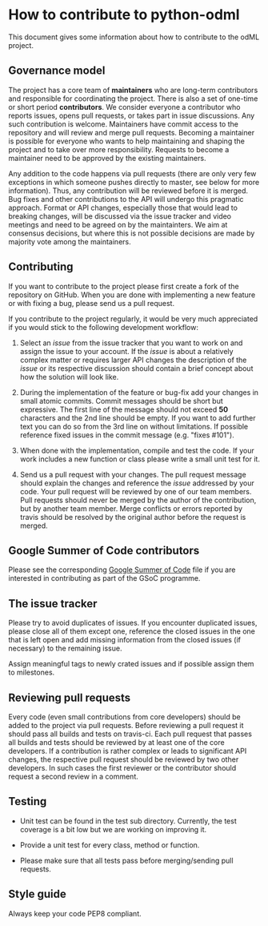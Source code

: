 How to contribute to python-odml
================================

This document gives some information about how to contribute to the odML project.


Governance model
----------------

The project has a core team of **maintainers** who are long-term contributors and responsible for coordinating the project. There is also a set of one-time or short period **contributors**. We consider everyone a contributor who reports issues, opens pull requests, or takes part in issue discussions. Any such contribution is welcome. Maintainers have commit access to the repository and will review and merge pull requests. Becoming a maintainer is possible for everyone who wants to help maintaining and shaping the project and to take over more responsibility. Requests to become a maintainer need to be approved by the existing maintainers.

Any addition to the code happens via pull requests (there are only very few exceptions in which someone pushes directly to master, see below for more information). Thus, any contribution will be reviewed before it is merged. Bug fixes and other contributions to the API will undergo this pragmatic approach. Format or API changes, especially those that would lead to breaking changes, will be discussed via the issue tracker and video meetings and need to be agreed on by the maintainters. We aim at consensus decisions, but where this is not possible decisions are made by majority vote among the maintainers.


Contributing
------------

If you want to contribute to the project please first create a fork of the repository on GitHub.
When you are done with implementing a new feature or with fixing a bug, please send
us a pull request.

If you contribute to the project regularly, it would be very much appreciated if you
would stick to the following development workflow:

1. Select an *issue* from the issue tracker that you want to work on and assign the issue to your account.
   If the *issue* is about a relatively complex matter or requires larger API changes the description of the
   *issue* or its respective discussion should contain a brief concept about how the solution will look like.

2. During the implementation of the feature or bug-fix add your changes in small atomic commits.
   Commit messages should be short but expressive.
   The first line of the message should not exceed **50** characters and the 2nd line should be empty.
   If you want to add further text you can do so from the 3rd line on without limitations.
   If possible reference fixed issues in the commit message (e.g. "fixes #101").

3. When done with the implementation, compile and test the code.
   If your work includes a new function or class please write a small unit test for it.

4. Send us a pull request with your changes.
   The pull request message should explain the changes and reference the *issue* addressed by your code.
   Your pull request will be reviewed by one of our team members.
   Pull requests should never be merged by the author of the contribution, but by another team member.
   Merge conflicts or errors reported by travis should be resolved by the original author before the request is merged.


Google Summer of Code contributors
---------------------

Please see the corresponding [Google Summer of Code](GSoC.md) file if you are interested in contributing as part of the GSoC programme.


The issue tracker
-----------------

Please try to avoid duplicates of issues. If you encounter duplicated issues, please close all of them except
one, reference the closed issues in the one that is left open and add missing information from the closed issues
(if necessary) to the remaining issue.

Assign meaningful tags to newly crated issues and if possible assign them to milestones.


Reviewing pull requests
-----------------------

Every code (even small contributions from core developers) should be added to the project via pull requests.
Before reviewing a pull request it should pass all builds and tests on travis-ci.
Each pull request that passes all builds and tests should be reviewed by at least one of the core developers.
If a contribution is rather complex or leads to significant API changes, the respective pull request should be
reviewed by two other developers.
In such cases the first reviewer or the contributor should request a second review in a comment.


Testing
-------

* Unit test can be found in the test sub directory. Currently, the test coverage is a bit low but we are working on improving it.

* Provide a unit test for every class, method or function.

* Please make sure that all tests pass before merging/sending pull requests.


Style guide
-----------

Always keep your code PEP8 compliant.
